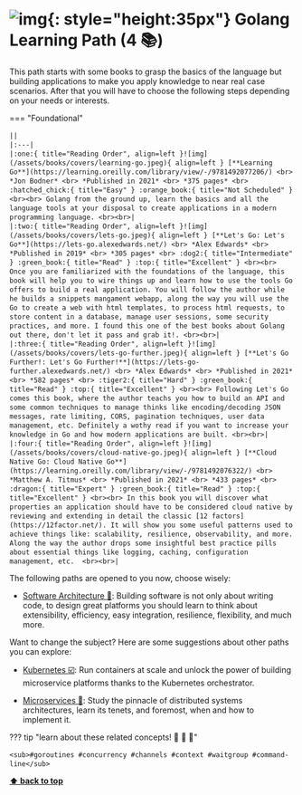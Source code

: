 [//]: # (Auto generated file from templates)

# ![img](https://skillicons.dev/icons?i=go){: style="height:35px"} Golang Learning Path (4 :books:)

This path starts with some books to grasp the basics of the language but building applications to make you apply knowledge to near real case scenarios. After that you will have to choose the following steps depending on your needs or interests.

=== "Foundational"

    ||
    |:---|
    |:one:{ title="Reading Order", align=left }![img](/assets/books/covers/learning-go.jpeg){ align=left } [**Learning Go**](https://learning.oreilly.com/library/view/-/9781492077206/) <br> *Jon Bodner* <br> *Published in 2021* <br> *375 pages* <br> :hatched_chick:{ title="Easy" } :orange_book:{ title="Not Scheduled" } <br><br> Golang from the ground up, learn the basics and all the language tools at your disposal to create applications in a modern programming language. <br><br>|
    |:two:{ title="Reading Order", align=left }![img](/assets/books/covers/lets-go.jpeg){ align=left } [**Let's Go: Let's Go**](https://lets-go.alexedwards.net/) <br> *Alex Edwards* <br> *Published in 2019* <br> *305 pages* <br> :dog2:{ title="Intermediate" } :green_book:{ title="Read" } :top:{ title="Excellent" } <br><br> Once you are familiarized with the foundations of the language, this book will help you to wire things up and learn how to use the tools Go offers to build a real application. You will follow the author while he builds a snippets mangament webapp, along the way you will use the Go to create a web with html templates, to process html requests, to store content in a database, manage user sessions, some security practices, and more. I found this one of the best books about Golang out there, don't let it pass and grab it!. <br><br>|
    |:three:{ title="Reading Order", align=left }![img](/assets/books/covers/lets-go-further.jpeg){ align=left } [**Let's Go Further!: Let's Go Further!**](https://lets-go-further.alexedwards.net/) <br> *Alex Edwards* <br> *Published in 2021* <br> *582 pages* <br> :tiger2:{ title="Hard" } :green_book:{ title="Read" } :top:{ title="Excellent" } <br><br> Following Let's Go comes this book, where the author teachs you how to build an API and some common techniques to manage thinks like encoding/decoding JSON messages, rate limiting, CORS, pagination techniques, user data management, etc. Definitely a wothy read if you want to increase your knowledge in Go and how modern applications are built. <br><br>|
    |:four:{ title="Reading Order", align=left }![img](/assets/books/covers/cloud-native-go.jpeg){ align=left } [**Cloud Native Go: Cloud Native Go**](https://learning.oreilly.com/library/view/-/9781492076322/) <br> *Matthew A. Titmus* <br> *Published in 2021* <br> *433 pages* <br> :dragon:{ title="Expert" } :green_book:{ title="Read" } :top:{ title="Excellent" } <br><br> In this book you will discover what properties an application should have to be considered cloud native by reviewing and extending in detail the classic [12 factors](https://12factor.net/). It will show you some useful patterns used to achieve things like: scalability, resilience, observability, and more. Along the way the author drops some insightful best practice pills about essential things like logging, caching, configuration management, etc.  <br><br>|

The following paths are opened to you now, choose wisely:

- [Software Architecture :construction:](/learning-paths/software-architecture): Building software is not only about writing code, to design great platforms you should learn to think about extensibility, efficiency, easy integration, resilience, flexibility, and much more.


Want to change the subject? Here are some suggestions about other paths you can explore:

- [Kubernetes :ballot_box_with_check:](/learning-paths/kubernetes): Run containers at scale and unlock the power of building microservice platforms thanks to the Kubernetes orchestrator.

- [Microservices :construction:](/learning-paths/microservices): Study the pinnacle of distributed systems architectures, learn its tenets, and foremost, when and how to implement it.


??? tip "learn about these related concepts! :round_pushpin: :beginner: :gem:"

    <sub>#goroutines #concurrency #channels #context #waitgroup #command-line</sub>

[**⬆ back to top**](#golang-learning-path-4)
